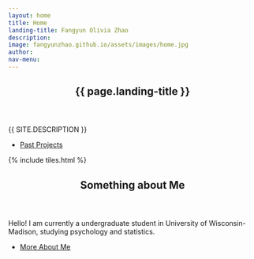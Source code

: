 ```yaml
---
layout: home
title: Home
landing-title: Fangyun Olivia Zhao
description: 
image: fangyunzhao.github.io/assets/images/home.jpg
author: 
nav-menu: 
---
```


<!-- Banner -->
<section id="banner" class="major">
	<div class="inner">
		<header class="major">
			<h1>{{ page.landing-title }}</h1>
		</header>
		<div class="content">
			<p style="text-transform: uppercase;">{{ site.description }}</p>
			<ul class="actions">
				<li><a href="#one" class="button next scrolly">Past Projects</a></li>
			</ul>
		</div>
	</div>
</section>

<!-- Main -->
<div id="main">

<!-- One -->
{% include tiles.html %}

<!-- Two -->
<section id="two">
	<div class="inner">
		<header class="major">
			<h2>Something about Me</h2>
		</header>
		<p>Hello! I am currently a undergraduate student in University of Wisconsin-Madison, studying psychology and statistics. </p>
		<ul class="actions">
			<li><a href="landing.html" class="button next">More About Me</a></li>
		</ul>
	</div>
</section>

</div>

